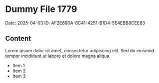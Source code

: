 # Dummy File 1779

Date: 2025-04-03
ID: AF2E680A-8C41-4251-B1D4-5E4EBB8CEE83

## Content

Lorem ipsum dolor sit amet, consectetur adipiscing elit.
Sed do eiusmod tempor incididunt ut labore et dolore magna aliqua.

* Item 1
* Item 2
* Item 3

